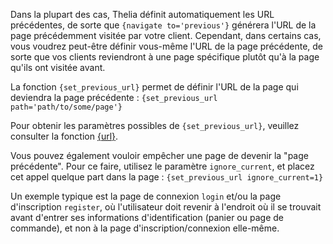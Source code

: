 Dans la plupart des cas, Thelia définit automatiquement les URL précédentes, de sorte que `{navigate to='previous'}` générera l'URL de la page précédemment visitée par votre client. Cependant, dans certains cas, vous voudrez peut-être définir vous-même l'URL de la page précédente, de sorte que vos clients reviendront à une page spécifique plutôt qu'à la page qu'ils ont visitée avant.

La fonction `{set_previous_url}` permet de définir l'URL de la page qui deviendra la page précédente :
`{set_previous_url path='path/to/some/page'}`

Pour obtenir les paramètres possibles de `{set_previous_url}`, veuillez consulter la fonction [{url}](./{url}).

Vous pouvez également vouloir empêcher une page de devenir la "page précédente". Pour ce faire, utilisez le paramètre `ignore_current`, et placez cet appel quelque part dans la page :
`{set_previous_url ignore_current=1}`

Un exemple typique est la page de connexion `login` et/ou la page d'inscription `register`, où l'utilisateur doit revenir à l'endroit où il se trouvait avant d'entrer ses informations d'identification (panier ou page de commande), et non à la page d'inscription/connexion elle-même.
